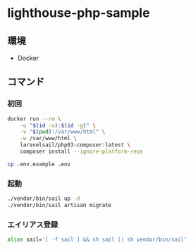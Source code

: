 # lighthouse-php-sample

## 環境

- Docker

## コマンド

### 初回

```bash
docker run --rm \
    -u "$(id -u):$(id -g)" \
    -v "$(pwd):/var/www/html" \
    -w /var/www/html \
    laravelsail/php83-composer:latest \
    composer install --ignore-platform-reqs
```

```bash
cp .env.example .env
```

### 起動

```bash
./vendor/bin/sail up -d
./vendor/bin/sail artisan migrate
```

### エイリアス登録

```bash
alias sail='[ -f sail ] && sh sail || sh vendor/bin/sail'
```

